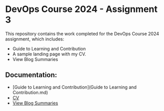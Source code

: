 # DevOps Course 2024 - Assignment 3

This repository contains the work completed for the DevOps Course 2024 assignment, which includes:

- Guide to Learning and Contribution
- A sample landing page with my CV.
- View Blog Summaries


## Documentation:
- [Guide to Learning and Contribution](Guide to Learning and Contribution.md)
- [CV](https://github.com/ayeshasajid1034/Assignment_3/settings/pages)
- [View Blog Summaries](blog_summaries.md)


